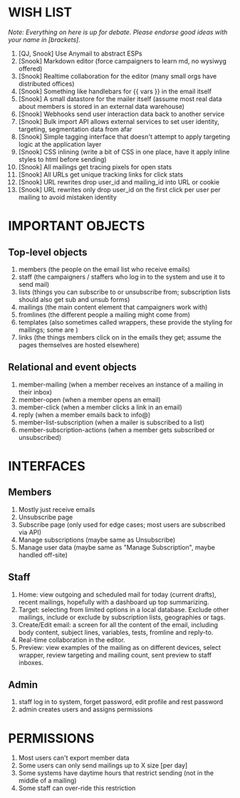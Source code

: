 WISH LIST
=========

*Note: Everything on here is up for debate.
Please endorse good ideas with your name in [brackets].*

1. [QJ, Snook] Use Anymail to abstract ESPs
1. [Snook] Markdown editor (force campaigners to learn md, no wysiwyg offered)
1. [Snook] Realtime collaboration for the editor (many small orgs have distributed offices)
1. [Snook] Something like handlebars for {{ vars }} in the email itself
1. [Snook] A small datastore for the mailer itself (assume most real data about members is stored in an external data warehouse)
1. [Snook] Webhooks send user interaction data back to another service
1. [Snook] Bulk import API allows external services to set user identity, targeting, segmentation data from afar
1. [Snook] Simple tagging interface that doesn't attempt to apply targeting logic at the application layer
1. [Snook] CSS inlining (write a bit of CSS in one place, have it apply inline styles to html before sending)
1. [Snook] All mailings get tracing pixels for open stats
1. [Snook] All URLs get unique tracking links for click stats
1. [Snook] URL rewrites drop user_id and mailing_id into URL or cookie
1. [Snook] URL rewrites only drop user_id on the first click per user per mailing to avoid mistaken identity

IMPORTANT OBJECTS
=================

Top-level objects
-----------------

1. members (the people on the email list who receive emails)
1. staff (the campaigners / staffers who log in to the system and use it to send mail)
1. lists (things you can subscribe to or unsubscribe from; subscription lists should also get sub and unsub forms)
1. mailings (the main content element that campaigners work with)
1. fromlines (the different people a mailing might come from)
1. templates (also sometimes called wrappers, these provide the styling for mailings; some are )
1. links (the things members click on in the emails they get; assume the pages themselves are hosted elsewhere)

Relational and event objects
----------------------------

1. member-mailing (when a member receives an instance of a mailing in their inbox)
1. member-open (when a member opens an email)
1. member-click (when a member clicks a link in an email)
1. reply (when a member emails back to info@)
1. member-list-subscription (when a mailer is subscribed to a list)
1. member-subscription-actions (when a member gets subscribed or unsubscribed)

INTERFACES
==========

Members
-------

1. Mostly just receive emails
1. Unsubscribe page
1. Subscribe page (only used for edge cases; most users are subscribed via API)
1. Manage subscriptions (maybe same as Unsubscribe)
1. Manage user data (maybe same as "Manage Subscription", maybe handled off-site)

Staff
-----

1. Home: view outgoing and scheduled mail for today (current drafts), recent mailings, hopefully with a dashboard up top summarizing.
1. Target: selecting from limited options in a local database. Exclude other mailings, include or exclude by subscription lists, geographies or tags.
1. Create/Edit email: a screen for all the content of the email, including body content, subject lines, variables, tests, fromline and reply-to.
  1. Real-time collaboration in the editor.
1. Preview: view examples of the mailing as on different devices, select wrapper, review targeting and mailing count, sent preview to staff inboxes.

Admin
-----

1. staff log in to system, forget password, edit profile and rest password
1. admin creates users and assigns permissions


PERMISSIONS
===========

1. Most users can't export member data
1. Some users can only send mailings up to X size [per day]
1. Some systems have daytime hours that restrict sending (not in the middle of a mailing)
  1. Some staff can over-ride this restriction
